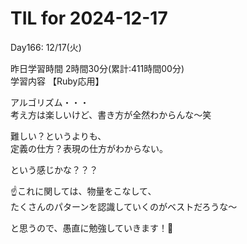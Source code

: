 # TIL for 2024-12-17
Day166: 12/17(火)<br>

昨日学習時間 2時間30分(累計:411時間00分)<br>
学習内容 【Ruby応用】<br>

アルゴリズム・・・<br>
考え方は楽しいけど、書き方が全然わからんな〜笑<br>

難しい？というよりも、<br>
定義の仕方？表現の仕方がわからない。<br>

という感じかな？？？<br>

☝️これに関しては、物量をこなして、<br>
たくさんのパターンを認識していくのがベストだろうな〜<br>

と思うので、愚直に勉強していきます！🙏<br>

